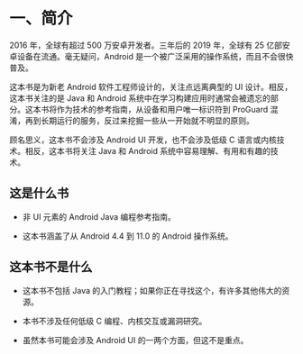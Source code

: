 # 一、简介

2016 年，全球有超过 500 万安卓开发者。三年后的 2019 年，全球有 25 亿部安卓设备在流通。毫无疑问，Android 是一个被广泛采用的操作系统，而且不会很快普及。

这本书是为新老 Android 软件工程师设计的，关注点远离典型的 UI 设计。相反，这本书关注的是 Java 和 Android 系统中在学习构建应用时通常会被遗忘的部分。这本书将作为技术的参考指南，从设备和用户唯一标识符到 ProGuard 混淆，再到长期运行的服务，反过来挖掘一些从一开始就不明显的原则。

顾名思义，这本书不会涉及 Android UI 开发，也不会涉及低级 C 语言或内核技术。相反，这本书将关注 Java 和 Android 系统中容易理解、有用和有趣的技术。

## 这是什么书

*   非 UI 元素的 Android Java 编程参考指南。

*   这本书涵盖了从 Android 4.4 到 11.0 的 Android 操作系统。

## 这本书不是什么

*   这本书不包括 Java 的入门教程；如果你正在寻找这个，有许多其他伟大的资源。

*   本书不涉及任何低级 C 编程、内核交互或漏洞研究。

*   虽然本书可能会涉及 Android UI 的一两个方面，但这不是重点。